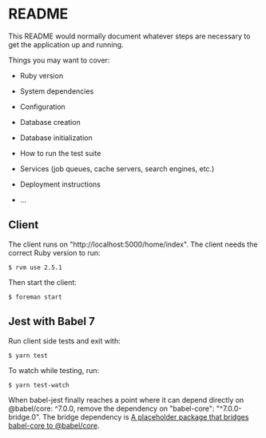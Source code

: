 # README

This README would normally document whatever steps are necessary to get the
application up and running.

Things you may want to cover:

- Ruby version

- System dependencies

- Configuration

- Database creation

- Database initialization

- How to run the test suite

- Services (job queues, cache servers, search engines, etc.)

- Deployment instructions

- ...

## Client

The client runs on "http://localhost:5000/home/index".
The client needs the correct Ruby version to run:

```
$ rvm use 2.5.1
```

Then start the client:

```
$ foreman start
```

## Jest with Babel 7

Run client side tests and exit with:

```
$ yarn test
```

To watch while testing, run:

```
$ yarn test-watch
```

When babel-jest finally reaches a point where it can depend directly on @babel/core: ^7.0.0, remove the dependency on "babel-core": "^7.0.0-bridge.0". The bridge dependency is [A placeholder package that bridges babel-core to @babel/core](https://github.com/babel/babel-bridge).
